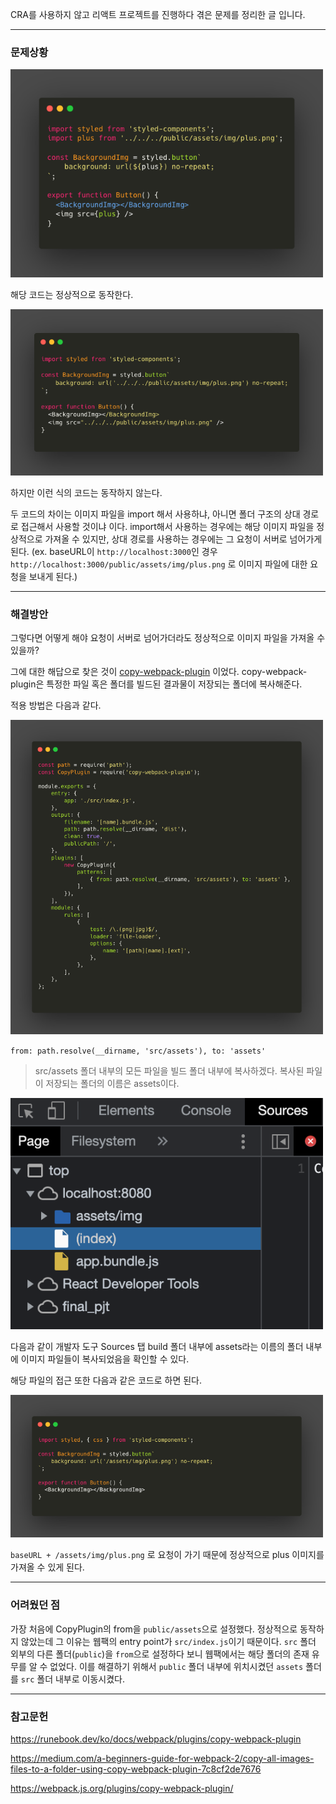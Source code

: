 CRA를 사용하지 않고 리액트 프로젝트를 진행하다 겪은 문제를 정리한 글 입니다.

---

### 문제상황

<img src="../assets/img/urlImg.png" alt="urlImg.png" style="width: 500px" />

해당 코드는 정상적으로 동작한다.

<img src="../assets/img/customImg2.png" alt="customImg2" style="width: 500px;" />

하지만 이런 식의 코드는 동작하지 않는다.

두 코드의 차이는 이미지 파일을 import 해서 사용하냐, 아니면 폴더 구조의 상대 경로로 접근해서 사용할 것이냐 이다. import해서 사용하는 경우에는 해당 이미지 파일을 정상적으로 가져올 수 있지만, 상대 경로를 사용하는 경우에는 그 요청이 서버로 넘어가게 된다. (ex. baseURL이 `http://localhost:3000`인 경우 `http://localhost:3000/public/assets/img/plus.png` 로 이미지 파일에 대한 요청을 보내게 된다.) 

---

### 해결방안

그렇다면 어떻게 해야 요청이 서버로 넘어가더라도 정상적으로 이미지 파일을 가져올 수 있을까?

그에 대한 해답으로 찾은 것이 [copy-webpack-plugin](https://github.com/webpack-contrib/copy-webpack-plugin) 이었다. copy-webpack-plugin은 특정한 파일 혹은 폴더를 빌드된 결과물이 저장되는 폴더에 복사해준다.

적용 방법은 다음과 같다.

<img src="../assets/img/webpack_copyplugin.png" style="width: 500px"/>

`from: path.resolve(__dirname, 'src/assets'), to: 'assets'`

> src/assets 폴더 내부의 모든 파일을 빌드 폴더 내부에 복사하겠다. 복사된 파일이 저장되는 폴더의 이름은 assets이다.

<img src="../assets/img/build_folder.png" width=500 />

다음과 같이 개발자 도구 Sources 탭 build 폴더 내부에 assets라는 이름의 폴더 내부에 이미지 파일들이 복사되었음을 확인할 수 있다.

해당 파일의 접근 또한 다음과 같은 코드로 하면 된다.

<img src="../assets/img/styled_copied.png" width=500/>

`baseURL + /assets/img/plus.png` 로 요청이 가기 때문에 정상적으로 plus 이미지를 가져올 수 있게 된다.

---

### 어려웠던 점

가장 처음에 CopyPlugin의 from을 `public/assets`으로 설정했다. 정상적으로 동작하지 않았는데 그 이유는 웹팩의 entry point가 `src/index.js`이기 때문이다. `src` 폴더 외부의 다른 폴더(`public`)을 `from`으로 설정하다 보니 웹팩에서는 해당 폴더의 존재 유무를 알 수 없었다. 이를 해결하기 위해서 `public` 폴더 내부에 위치시켰던 `assets` 폴더를 `src` 폴더 내부로 이동시켰다.

---

### 참고문헌

https://runebook.dev/ko/docs/webpack/plugins/copy-webpack-plugin

https://medium.com/a-beginners-guide-for-webpack-2/copy-all-images-files-to-a-folder-using-copy-webpack-plugin-7c8cf2de7676

https://webpack.js.org/plugins/copy-webpack-plugin/
